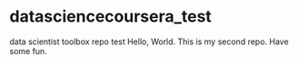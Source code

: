 datasciencecoursera_test
========================

data scientist toolbox repo test
Hello, World. This is my second repo. Have some fun. 
